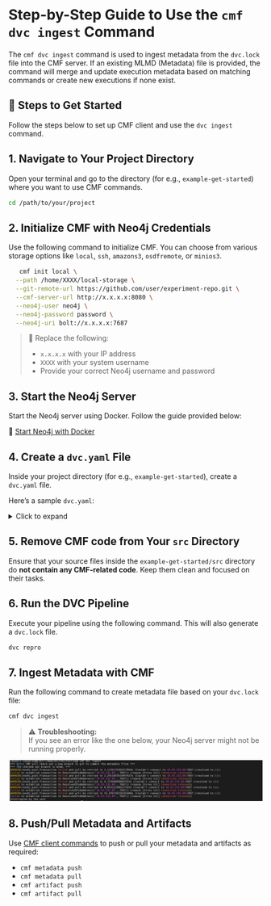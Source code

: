 # Step-by-Step Guide to Use the `cmf dvc ingest` Command

The `cmf dvc ingest` command is used to ingest metadata from the `dvc.lock` file into the CMF server. If an existing MLMD (Metadata) file is provided, the command will merge and update execution metadata based on matching commands or create new executions if none exist.


## 📌 Steps to Get Started

Follow the steps below to set up CMF client and use the `dvc ingest` command.


## 1. Navigate to Your Project Directory

Open your terminal and go to the directory (for e.g., `example-get-started`) where you want to use CMF commands.

```bash
cd /path/to/your/project
```


## 2. Initialize CMF with Neo4j Credentials

Use the following command to initialize CMF. You can choose from various storage options like `local`, `ssh`, `amazons3`, `osdfremote`, or `minios3`.

```bash
   cmf init local \
  --path /home/XXXX/local-storage \
  --git-remote-url https://github.com/user/experiment-repo.git \
  --cmf-server-url http://x.x.x.x:8080 \
  --neo4j-user neo4j \
  --neo4j-password password \
  --neo4j-uri bolt://x.x.x.x:7687
```

> 🔁 Replace the following:
> - `x.x.x.x` with your IP address  
> - `XXXX` with your system username  
> - Provide your correct Neo4j username and password



## 3. Start the Neo4j Server

Start the Neo4j server using Docker. Follow the guide provided below:

📄 [Start Neo4j with Docker ](https://github.com/HewlettPackard/cmf/blob/master/utils/neo4j_docker.md)



## 4. Create a `dvc.yaml` File

Inside your project directory (for e.g., `example-get-started`), create a `dvc.yaml` file.

Here’s a sample `dvc.yaml`:

<details>
<summary>Click to expand</summary>

```yaml
stages:
  prepare:
    cmd: python src/parse.py artifacts/data.xml.gz artifacts/parsed/
    deps:
      - artifacts/data.xml.gz
    outs:
      - artifacts/parsed/train.tsv
      - artifacts/parsed/test.tsv

  featurize:
    cmd: python src/featurize.py artifacts/parsed/ artifacts/features/
    deps:
      - artifacts/parsed/train.tsv
      - artifacts/parsed/test.tsv
    outs:
      - artifacts/features/train.pkl
      - artifacts/features/test.pkl

  train:
    cmd: python src/train.py artifacts/features/ artifacts/model/
    deps:
      - artifacts/features/train.pkl
      - artifacts/features/test.pkl
    outs:
      - artifacts/model/model.pkl

  test:
    cmd: python src/test.py artifacts/model/ artifacts/features/ artifacts/test_results/
    deps:
      - artifacts/model/model.pkl
    outs:
      - artifacts/test_results/prc.json
      - artifacts/test_results/roc.json
      - artifacts/test_results/scores.json
```

</details>



## 5. Remove CMF code from Your `src` Directory

Ensure that your source files inside the `example-get-started/src` directory do **not contain any CMF-related code**. Keep them clean and focused on their tasks.



## 6. Run the DVC Pipeline

Execute your pipeline using the following command. This will also generate a `dvc.lock` file.

```bash
dvc repro
```


## 7. Ingest Metadata with CMF

Run the following command to create metadata file based on your `dvc.lock` file:

```bash
cmf dvc ingest
```

> ⚠️ **Troubleshooting:**  
> If you see an error like the one below, your Neo4j server might not be running properly.

![neo4j-error](../assets/neo4j.PNG)


## 8. Push/Pull Metadata and Artifacts

Use [CMF client commands](./cmf_client.md) to push or pull your metadata and artifacts as required:

- `cmf metadata push`
- `cmf metadata pull`
- `cmf artifact push`
- `cmf artifact pull`
